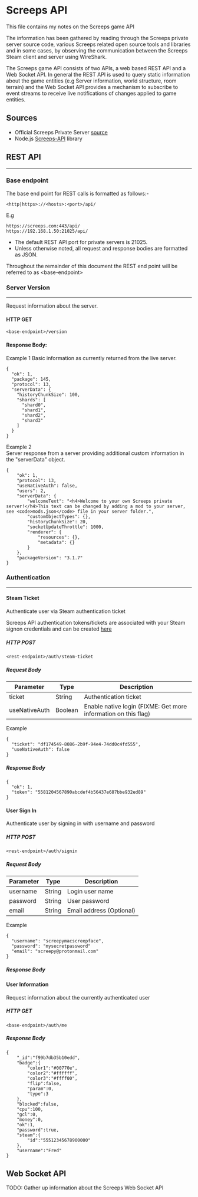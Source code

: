 # Screeps API
This file contains my notes on the Screeps game API

The information has been gathered by reading through the Screeps private server source code, various Screeps related open source tools and libraries and
in some cases, by observing the communication between the Screeps Steam client and server using WireShark.

The Screeps game API consists of two APIs, a web based REST API and a Web Socket API. In general the REST API is used to query static information
about the game entities (e.g Server information, world structure, room terrain) and the Web Socket API provides a mechanism to subscribe to
event streams to receive live notifications of changes applied to game entities.

## Sources

- Official Screeps Private Server [source](https://github.com/screeps/screeps)
- Node.js [Screeps-API](https://github.com/screepers/node-screeps-api) library


## REST API
---
### Base endpoint
The base end point for REST calls is formatted as follows:-

    <http|https>://<hosts>:<port>/api/

E.g

    https://screeps.com:443/api/
    https://192.168.1.50:21025/api/

- The default REST API port for private servers is 21025.
- Unless otherwise noted, all request and response bodies are formatted as JSON.

Throughout the remainder of this document the REST end point will be referred to as \<base-endpoint\>

### Server Version
---
Request information about the server.

#### HTTP GET

    <base-endpoint>/version

#### Response Body:

  Example 1
  Basic information as currently returned from the live server.

    {
      "ok": 1,
      "package": 145,
      "protocol": 13,
      "serverData": {
        "historyChunkSize": 100,
        "shards": [
          "shard0",
          "shard1",
          "shard2",
          "shard3"
        ]
      }
    }

  Example 2    
  Server response from a server providing additional custom information in the "serverData" object.

    {
        "ok": 1,
        "protocol": 13,
        "useNativeAuth": false,
        "users": 2,
        "serverData": {
            "welcomeText": "<h4>Welcome to your own Screeps private server!</h4>This text can be changed by adding a mod to your server, see <code>mods.json</code> file in your server folder.",
            "customObjectTypes": {},
            "historyChunkSize": 20,
            "socketUpdateThrottle": 1000,
            "renderer": {
                "resources": {},
                "metadata": {}
            }
        },
        "packageVersion": "3.1.7"
    }

### Authentication
---
#### Steam Ticket
Authenticate user via Steam authentication ticket

Screeps API authentication tokens/tickets are associated with your Steam signon credentials and can be created [here](https://screeps.com/a/#!/account/auth-tokens)

##### HTTP POST

    <rest-endpoint>/auth/steam-ticket

##### Request Body

| Parameter | Type | Description |
| --------- | ---- | ----------- |
| ticket | String | Authentication ticket |
| useNativeAuth | Boolean | Enable native login (FIXME: Get more information on this flag) |

Example

    {
      "ticket": "df174549-8086-2b9f-94e4-74dd0c4fd555",
      "useNativeAuth": false
    }

##### Response Body

    {
      "ok": 1,
      "token": "5581204567890abcdef4b56437e687bbe932ed89"
    }

#### User Sign In
Authenticate user by signing in with username and password

##### HTTP POST

    <rest-endpoint>/auth/signin

##### Request Body

| Parameter | Type | Description |
| --------- | ---- | ----------- |
| username | String | Login user name |
| password | String | User password |
| email | String | Email address (Optional) |

Example

    {
      "username": "screepymacscreepface",
      "password": "mysecretpassword"
      "email": "screepy@protonmail.com"
    }

##### Response Body

#### User Information
Request information about the currently authenticated user

##### HTTP GET

    <base-endpoint>/auth/me

##### Response Body

    {
        "_id":"f99b7db35b10edd",
        "badge":{
            "color1":"#00770e",
            "color2":"#ffffff",
            "color3":"#ffff00",
            "flip":false,
            "param":0,
            "type":3
        },
        "blocked":false,
        "cpu":100,
        "gcl":0,
        "money":0,
        "ok":1,
        "password":true,
        "steam":{
            "id":"55512345678900000"
        },
        "username":"Fred"
    }

## Web Socket API
TODO: Gather up information about the Screeps Web Socket API
